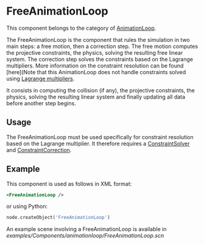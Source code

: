FreeAnimationLoop
=================

This component belongs to the category of [AnimationLoop](https://www.sofa-framework.org/community/doc/main-principles/animationloop-and-visitors/).

The FreeAnimationLoop is the component that rules the simulation in two main steps: a free motion, then a correction step. The free motion computes the projective constraints, the physics, solving the resulting free linear system. The correction step solves the constraints based on the Lagrange multipliers. More information on the constraint resolution can be found [here](Note that this AnimationLoop does not handle constraints solved using [Lagrange multipliers](https://www.sofa-framework.org/community/doc/main-principles/constraints/lagrange-constraint/).

It consists in computing the collision (if any), the projective constraints, the physics, solving the resulting linear system and finally updating all data before another step begins.


Usage
-----

The FreeAnimationLoop must be used specifically for constraint resolution based on the Lagrange multiplier. It therefore requires a [ConstraintSolver](https://www.sofa-framework.org/community/doc/main-principles/constraints/lagrange-constraint/#constraintsolver-in-sofa) and [ConstraintCorrection](https://www.sofa-framework.org/community/doc/main-principles/constraints/lagrange-constraint/#constraintcorrection).


Example
-------

This component is used as follows in XML format:

``` xml
<FreeAnimationLoop />
```

or using Python:

``` python
node.createObject('FreeAnimationLoop')
```

An example scene involving a FreeAnimationLoop is available in *examples/Components/animationloop/FreeAnimationLoop.scn*